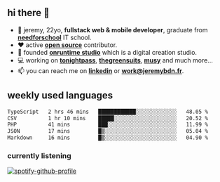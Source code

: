## hi there 👋

- 👦 jeremy,  22yo, **fullstack web & mobile developer**, graduate from **[needforschool](https://www.needfor-school.com/)** IT school.
- ❤️ active **[open source](https://github.com/jerembdn)** contributor.
- 🧠 founded **[onruntime studio](https://github.com/onruntime)** which is a digital creation studio.
- 💻 working on **[tonightpass](https://tonightpass.com)**, **[thegreensuits](https://thegreensuits.fr)**, **[musy](https://github.com/musyapp)** and much more...
- 📫 you can reach me on **[linkedin](https://www.linkedin.com/in/jeremybdn/)** or **[work@jeremybdn.fr](mailto:work@jeremybdn.fr)**.

## weekly used languages

<!--START_SECTION:waka-->

```txt
TypeScript   2 hrs 46 mins   ████████████░░░░░░░░░░░░░   48.05 %
CSV          1 hr 10 mins    █████░░░░░░░░░░░░░░░░░░░░   20.52 %
PHP          41 mins         ███░░░░░░░░░░░░░░░░░░░░░░   11.99 %
JSON         17 mins         █▒░░░░░░░░░░░░░░░░░░░░░░░   05.04 %
Markdown     16 mins         █▒░░░░░░░░░░░░░░░░░░░░░░░   04.90 %
```

<!--END_SECTION:waka-->

### currently listening
[![spotify-github-profile](https://spotify-github-profile.vercel.app/api/view?uid=31ugdvkonmhxzbnkai2r7ue2empe&cover_image=true&theme=natemoo-re&show_offline=false&background_color=121212&bar_color=3356d7&bar_color_cover=false)](https://open.spotify.com/user/31225jnpumbhbpldcz2wjg24aymi)
